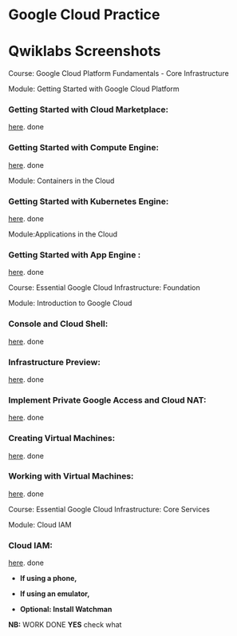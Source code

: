 Google Cloud Practice
========================

# Qwiklabs Screenshots 

Course: Google Cloud Platform Fundamentals - Core Infrastructure

Module: Getting Started with Google Cloud Platform


### Getting Started with Cloud Marketplace:
[here](https://drive.google.com/file/d/1Nu6DkJpf1dOVXooBqg6l6tqO2kqX9WVb/view?usp=sharing).
done
<br/>

### Getting Started with Compute Engine:
[here](https://drive.google.com/file/d/1A-kZxwri6iE0r_3VT2PiUMlnDLsZHMJx/view?usp=sharing).
done
<br/>


Module: Containers in the Cloud
### Getting Started with Kubernetes Engine:
[here](https://drive.google.com/file/d/172YqsTtb7Cnw_FWr_LuMabHSIWQsura8/view?usp=sharing).
done
<br/>



Module:Applications in the Cloud

### Getting Started with App Engine :
[here](https://drive.google.com/file/d/1kjy9ZLs-0hymCjwP5J0Gp02-vCGIyDzE/view?usp=sharing).
done
<br/>


Course: Essential Google Cloud Infrastructure: Foundation

Module: Introduction to Google Cloud


### Console and Cloud Shell:
[here](https://drive.google.com/file/d/1g7MSq2WuoFQG9m9PfTHHrqpptRYAA5_W/view?usp=sharing).
done
<br/>


### Infrastructure Preview:
[here](https://drive.google.com/file/d/1xLRIYIdhjSSuDJpXs6G1I3cPkr2ql7FF/view?usp=sharing).
done
<br/>


### Implement Private Google Access and Cloud NAT:
[here](https://drive.google.com/file/d/1mpAmCXgFhJiMqmCtj51OchNkNJ8gaT2M/view?usp=sharing).
done
<br/>


### Creating Virtual Machines:
[here](https://drive.google.com/file/d/1kVeEZO_dYsThH0OF2tmh0odE1A998wS_/view?usp=sharing).
done
<br/>


### Working with Virtual Machines:
[here](https://drive.google.com/file/d/1H-Tq07IbDMjJK6nQHWo4KFC44HOTUZfY/view?usp=sharing).
done
<br/>


Course: Essential Google Cloud Infrastructure: Core Services

Module: Cloud IAM


### Cloud IAM:
[here](https://drive.google.com/file/d/1eDPXmhWaco0duQ33ZzIrus6GLWZmBxOA/view?usp=sharing).
done
<br/>










*   **If using a phone,**



*  **If using an emulator,**

* **Optional: Install Watchman** <br/>




**NB:** WORK DONE **YES** check what 

